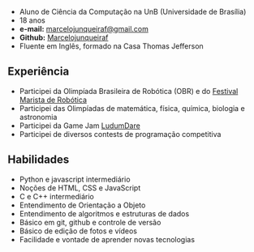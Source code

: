 * Aluno de Ciência da Computação na UnB (Universidade de Brasília)
* 18 anos
* **e-mail:** marcelojunqueiraf@gmail.com
* **Github:** [Marcelojunqueiraf](https://github.com/Marcelojunqueiraf)
* Fluente em Inglês, formado na Casa Thomas Jefferson

## Experiência
* Participei da Olimpíada Brasileira de Robótica (OBR) e do [Festival Marista de Robótica](https://www.correiobraziliense.com.br/app/noticia/eu-estudante/ensino_educacaobasica/2018/09/19/ensino_educacaobasica_interna,706924/alunos-do-colegio-marista-participam-do-maior-festival-de-robotica.shtml)
* Participei das Olimpíadas de matemática, física, química, biologia e astronomia
* Participei da Game Jam [LudumDare](https://ldjam.com/events/ludum-dare/46/its-cold-tonight)
* Participei de diversos contests de programação competitiva

## Habilidades
* Python e javascript intermediário
* Noções de HTML, CSS e JavaScript
* C e C++ intermediário
* Entendimento de Orientação a Objeto
* Entendimento de algoritmos e estruturas de dados
* Básico em git, github e controle de versão
* Básico de edição de fotos e vídeos
* Facilidade e vontade de aprender novas tecnologias
